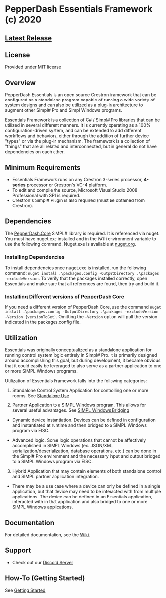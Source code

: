 # PepperDash Essentials Framework (c) 2020

## [Latest Release](https://github.com/PepperDash/Essentials/releases/latest)

## License

Provided under MIT license

## Overview

PepperDash Essentials is an open source Crestron framework that can be configured as a standalone program capable of running a wide variety of system designs and can also be utilized as a plug-in architecture to augment other Simpl# Pro and Simpl Windows programs.

Essentials Framework is a collection of C# / Simpl# Pro libraries that can be utilized in several different manners. It is currently operating as a 100% configuration-driven system, and can be extended to add different workflows and behaviors, either through the addition of further device "types" or via the plug-in mechanism. The framework is a collection of "things" that are all related and interconnected, but in general do not have dependencies on each other.

## Minimum Requirements

- Essentials Framework runs on any Crestron 3-series processor, **4-series** processor or Crestron's VC-4 platform.
- To edit and compile the source, Microsoft Visual Studio 2008 Professional with SP1 is required.
- Crestron's Simpl# Plugin is also required (must be obtained from Crestron).

## Dependencies

The [PepperDash.Core](https://github.com/PepperDash/PepperDashCore) SIMPL# library is required. It is referenced via nuget. You must have nuget.exe installed and in the `PATH` environment variable to use the following command. Nuget.exe is available at [nuget.org](https://dist.nuget.org/win-x86-commandline/latest/nuget.exe).

### Installing Dependencies

To install dependencies once nuget.exe is installed, run the following command:
`nuget install .\packages.config -OutputDirectory .\packages -excludeVersion`.
To verify that the packages installed correctly, open Essentials and make sure that all references are found, then try and build it.

### Installing Different versions of PepperDash Core

If you need a different version of PepperDash Core, use the command `nuget install .\packages.config -OutputDirectory .\packages -excludeVersion -Version {versionToGet}`. Omitting the `-Version` option will pull the version indicated in the packages.config file.

## Utilization

Essentials was originally conceptualized as a standalone application for running control system logic entirely in Simpl# Pro. It is primarily designed around accomplishing this goal, but during development, it became obvious that it could easily be leveraged to also serve as a partner application to one or more SIMPL Windows programs.

Utilization of Essentials Framework falls into the following categories:

1. Standalone Control System Application for controlling one or more rooms. See [Standalone Use](https://github.com/PepperDash/Essentials/wiki/Standalone-Use#standalone-application)

2. Partner Application to a SIMPL Windows program. This allows for several useful advantages. See [SIMPL Windows Bridging](https://github.com/PepperDash/Essentials/wiki/SIMPL-Bridging#simpl-windows-bridging)

- Dynamic device instantiation. Devices can be defined in configuration and instantiated at runtime and then bridged to a SIMPL Windows program via EISC.

- Advanced logic. Some logic operations that cannot be affectively accomplished in SIMPL Windows (ex. JSON/XML serialization/deserialization, database operations, etc.) can be done in the Simpl# Pro environment and the necessary input and output bridged to a SIMPL Windows program via EISC.

3. Hybrid Application that may contain elements of both standalone control and SIMPL partner application integration.

- There may be a use case where a device can only be defined in a single application, but that device may need to be interacted with from multiple applications. The device can be defined in an Essentials application, interacted with in that application and also bridged to one or more SIMPL Windows applications.

## Documentation

For detailed documentation, see the [Wiki](https://github.com/PepperDash/EssentialsFramework/wiki).

## Support

* Check out our [Discord Server](https://discord.gg/rWyeRH3K)

## How-To (Getting Started)

See [Getting Started](https://github.com/PepperDash/Essentials/wiki/Get-started#how-to-get-started)



